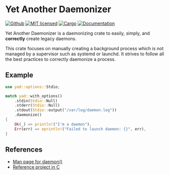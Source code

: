 # Yet Another Daemonizer
[![Github](https://github.com/m-lima/yad/workflows/build/badge.svg)](https://github.com/m-lima/yad/actions?workflow=build)
[![MIT licensed](https://img.shields.io/badge/license-MIT-blue.svg)](LICENSE)
[![Cargo](https://img.shields.io/crates/v/yad.svg)](
https://crates.io/crates/yad)
[![Documentation](https://docs.rs/yad/badge.svg)](https://docs.rs/yad)

Yet Another Daemonizer is a daemonizing crate to easily, simply, and **correctly** create legacy
daemons.

This crate focuses on manually creating a background process which is not managed by a
supervisor such as systemd or launchd. It strives to follow all the best practices
to correctly daemonize a process.

## Example
```rust
use yad::options::Stdio;

match yad::with_options()
    .stdin(Stdio::Null)
    .stderr(Stdio::Null)
    .stdout(Stdio::output("/var/log/daemon.log"))
    .daemonize()
{
    Ok(_) => println!("I'm a daemon"),
    Err(err) => eprintln!("Failed to launch daemon: {}", err),
}
```

## References
* [Man page for daemon()](https://man7.org/linux/man-pages/man7/daemon.7.html)
* [Reference project in C](https://chaoticlab.io/c/c++/unix/2018/10/01/daemonize.html)
